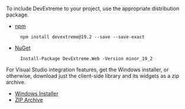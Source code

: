 To include DevExtreme to your project, use the appropriate distribution package. 

- [npm](/concepts/00%20Getting%20Started/01%20Installation/01%20npm%20Package '/Documentation/Guide/Getting_Started/Installation/npm_Package/')

        npm install devextreme@19.2 --save --save-exact 

- [NuGet](/concepts/00%20Getting%20Started/01%20Installation/10%20NuGet%20Package.md '/Documentation/Guide/Getting_Started/Installation/NuGet_Package/')

        Install-Package DevExtreme.Web -Version minor_19_2

For Visual Studio integration features, get the Windows installer, or otherwise, download just the client-side library and its widgets as a zip archive.


- <a target="_blank" onclick="trackGAEvent('Download Trial', 'Complete', 'Introduction Guide');" href="https://go.devexpress.com/DevExpressDownload_DevExtremeCompleteTrial.aspx">Windows Installer</a>
- <a target="_blank" onclick="trackGAEvent('Download Trial', 'Complete zip', 'Introduction Guide');" href="https://go.devexpress.com/DevExpressDownload_DevExtremeCompleteTrialZip.aspx">ZIP Archive</a>

